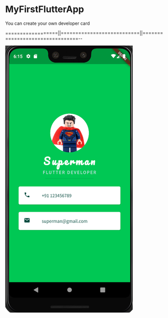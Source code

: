 # MyFirstFlutterApp

You can create your own developer card

==================||===========================||================================--


![image](https://github.com/Aktparihar/MyFirstFlutterApp/blob/main/akt_parihar/screenshots/Screenshot.png?raw=true)


